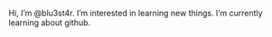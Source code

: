 Hi, I’m @blu3st4r.
I’m interested in learning new things.
I’m currently learning about github.



<!---
blu3st4r/blu3st4r is a ✨ special ✨ repository because its `README.md` (this file) appears on your GitHub profile.
You can click the Preview link to take a look at your changes.
--->
